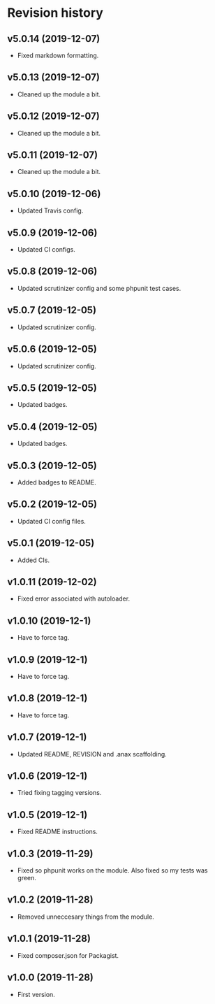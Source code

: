 Revision history
=================================

v5.0.14 (2019-12-07)
---------------------------------

*   Fixed markdown formatting.

v5.0.13 (2019-12-07)
---------------------------------

*   Cleaned up the module a bit.

v5.0.12 (2019-12-07)
---------------------------------

*   Cleaned up the module a bit.

v5.0.11 (2019-12-07)
---------------------------------

*   Cleaned up the module a bit.

v5.0.10 (2019-12-06)
---------------------------------

*   Updated Travis config.

v5.0.9 (2019-12-06)
---------------------------------

*   Updated CI configs.

v5.0.8 (2019-12-06)
---------------------------------

*   Updated scrutinizer config and some phpunit test cases.

v5.0.7 (2019-12-05)
---------------------------------

*   Updated scrutinizer config.

v5.0.6 (2019-12-05)
---------------------------------

*   Updated scrutinizer config.

v5.0.5 (2019-12-05)
---------------------------------

*   Updated badges.

v5.0.4 (2019-12-05)
---------------------------------

*   Updated badges.

v5.0.3 (2019-12-05)
---------------------------------

*   Added badges to README.

v5.0.2 (2019-12-05)
---------------------------------

*   Updated CI config files.

v5.0.1 (2019-12-05)
---------------------------------

*   Added CIs.

v1.0.11 (2019-12-02)
---------------------------------

*   Fixed error associated with autoloader.

v1.0.10 (2019-12-1)
---------------------------------

*   Have to force tag.

v1.0.9 (2019-12-1)
---------------------------------

*   Have to force tag.

v1.0.8 (2019-12-1)
---------------------------------

*   Have to force tag.

v1.0.7 (2019-12-1)
---------------------------------

*   Updated README, REVISION and .anax scaffolding.

v1.0.6 (2019-12-1)
---------------------------------

*   Tried fixing tagging versions.

v1.0.5 (2019-12-1)
---------------------------------

*   Fixed README instructions.

v1.0.3 (2019-11-29)
---------------------------------

*   Fixed so phpunit works on the module. Also fixed so my tests was green.

v1.0.2 (2019-11-28)
---------------------------------

*   Removed unneccesary things from the module.

v1.0.1 (2019-11-28)
---------------------------------

*   Fixed composer.json for Packagist.

v1.0.0 (2019-11-28)
---------------------------------

*   First version.
